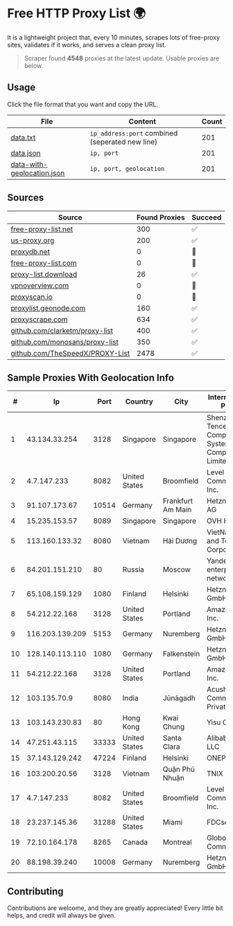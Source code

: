 
# Free HTTP Proxy List 🌍

It is a lightweight project that, every 10 minutes, scrapes lots of free-proxy sites, validates if it works, and serves a clean proxy list.


> Scraper found **4548** proxies at the latest update. Usable proxies are below.

## Usage

Click the file format that you want and copy the URL.


|File|Content|Count|
|----|-------|-----|
|[data.txt](https://raw.githubusercontent.com/themiralay/Proxy-List-World/master/data.txt)|`ip_address:port` combined (seperated new line)|201|
|[data.json](https://raw.githubusercontent.com/themiralay/Proxy-List-World/master/data.json)|`ip, port`|201|
|[data-with-geolocation.json](https://raw.githubusercontent.com/themiralay/Proxy-List-World/master/data-with-geolocation.json)|`ip, port, geolocation`|201|

## Sources

|Source|Found Proxies|Succeed|
|------|-------------|-------|
|[free-proxy-list.net](https://free-proxy-list.net)|300|✅|
|[us-proxy.org](https://www.us-proxy.org)|200|✅|
|[proxydb.net](http://proxydb.net)|0|🚫|
|[free-proxy-list.com](https://free-proxy-list.com/?page=&port=&type%5B%5D=http&type%5B%5D=https&up_time=0&search=Search)|0|🚫|
|[proxy-list.download](https://www.proxy-list.download/HTTP)|26|✅|
|[vpnoverview.com](https://vpnoverview.com/privacy/anonymous-browsing/free-proxy-servers)|0|🚫|
|[proxyscan.io](https://www.proxyscan.io)|0|🚫|
|[proxylist.geonode.com](https://proxylist.geonode.com/api/proxy-list?limit=300&page=1&sort_by=lastChecked&sort_type=desc&protocols=http,https)|160|✅|
|[proxyscrape.com](https://api.proxyscrape.com/v2/?request=displayproxies&protocol=http&timeout=10000&country=all&ssl=all&anonymity=all)|634|✅|
|[github.com/clarketm/proxy-list](https://raw.githubusercontent.com/clarketm/proxy-list/master/proxy-list-raw.txt)|400|✅|
|[github.com/monosans/proxy-list](https://raw.githubusercontent.com/monosans/proxy-list/main/proxies/http.txt)|350|✅|
|[github.com/TheSpeedX/PROXY-List](https://raw.githubusercontent.com/TheSpeedX/PROXY-List/master/http.txt)|2478|✅|


## Sample Proxies With Geolocation Info

|#|Ip|Port|Country|City|Internet Service Provider|
|-|--|----|-------|----|-------------------------|
|1|43.134.33.254|3128|Singapore|Singapore|Shenzhen Tencent Computer Systems Company Limited|
|2|4.7.147.233|8082|United States|Broomfield|Level 3 Communications, Inc.|
|3|91.107.173.67|10514|Germany|Frankfurt Am Main|Hetzner Online AG|
|4|15.235.153.57|8089|Singapore|Singapore|OVH Hosting|
|5|113.160.133.32|8080|Vietnam|Hải Dương|VietNam Post and Telecom Corporation|
|6|84.201.151.210|80|Russia|Moscow|Yandex enterprise network|
|7|65.108.159.129|1080|Finland|Helsinki|Hetzner Online GmbH|
|8|54.212.22.168|3128|United States|Portland|Amazon.com, Inc.|
|9|116.203.139.209|5153|Germany|Nuremberg|Hetzner Online GmbH|
|10|128.140.113.110|1080|Germany|Falkenstein|Hetzner Online GmbH|
|11|54.212.22.168|3128|United States|Portland|Amazon.com, Inc.|
|12|103.135.70.9|8080|India|Jūnāgadh|Acushnet Communication Private Limited|
|13|103.143.230.83|80|Hong Kong|Kwai Chung|Yisu Cloud LTD|
|14|47.251.43.115|33333|United States|Santa Clara|Alibaba Cloud LLC|
|15|37.143.129.242|47224|Finland|Helsinki|ONEPROVIDER|
|16|103.200.20.56|3128|Vietnam|Quận Phú Nhuận|TNIX|
|17|4.7.147.233|8082|United States|Broomfield|Level 3 Communications, Inc.|
|18|23.237.145.36|31288|United States|Miami|FDCservers.net|
|19|72.10.164.178|8265|Canada|Montreal|GloboTech Communications|
|20|88.198.39.240|10008|Germany|Nuremberg|Hetzner Online GmbH|



## Contributing

Contributions are welcome, and they are greatly appreciated! Every
little bit helps, and credit will always be given.

